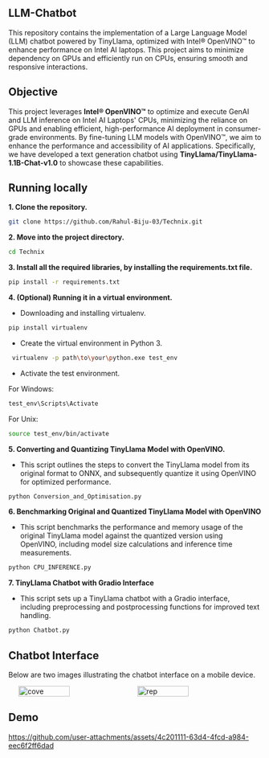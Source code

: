 ## LLM-Chatbot
This repository contains the implementation of a Large Language Model (LLM) chatbot powered by TinyLlama, optimized with Intel® OpenVINO™ to enhance performance on Intel AI laptops. This project aims to minimize dependency on GPUs and efficiently run on CPUs, ensuring smooth and responsive interactions.

## Objective
This project leverages **Intel® OpenVINO™** to optimize and execute GenAI and LLM inference on Intel AI Laptops' CPUs, minimizing the reliance on GPUs and enabling efficient, high-performance AI deployment in consumer-grade environments. By fine-tuning LLM models with OpenVINO™, we aim to enhance the performance and accessibility of AI applications. Specifically, we have developed a text generation chatbot using **TinyLlama/TinyLlama-1.1B-Chat-v1.0** to showcase these capabilities.

## Running locally

**1. Clone the repository.**
```bash
git clone https://github.com/Rahul-Biju-03/Technix.git
```

**2. Move into the project directory.**
```bash
cd Technix
```
**3. Install all the required libraries, by installing the requirements.txt file.**
```bash
pip install -r requirements.txt
```

**4. (Optional) Running it in a virtual environment.**

- Downloading and installing virtualenv.
```bash
pip install virtualenv
```
- Create the virtual environment in Python 3.
```bash
 virtualenv -p path\to\your\python.exe test_env
```
- Activate the test environment.

For Windows:
```bash
test_env\Scripts\Activate
```

For Unix:
```bash
source test_env/bin/activate
```

**5. Converting and Quantizing TinyLlama Model with OpenVINO.**
- This script outlines the steps to convert the TinyLlama model from its original format to ONNX, and subsequently quantize it using OpenVINO for optimized performance.
```bash
python Conversion_and_Optimisation.py
```

**6. Benchmarking Original and Quantized TinyLlama Model with OpenVINO**
- This script benchmarks the performance and memory usage of the original TinyLlama model against the quantized version using OpenVINO, including model size calculations and inference time measurements.
```bash
python CPU_INFERENCE.py
```

**7. TinyLlama Chatbot with Gradio Interface**
- This script sets up a TinyLlama chatbot with a Gradio interface, including preprocessing and postprocessing functions for improved text handling.
```bash
python Chatbot.py
```


## Chatbot Interface
Below are two images illustrating the chatbot interface on a mobile device.
<div style="display: flex; justify-content: center;">
  <img src="https://github.com/user-attachments/assets/64ac9625-8189-45e4-8c78-7fcb24724df5" alt="cove" style="width: 45%; margin-right: 10px;">
  <img src="https://github.com/user-attachments/assets/4040c593-1f60-4a26-b290-920ad7878967" alt="rep" style="width: 45%;">
</div>



## Demo

https://github.com/user-attachments/assets/4c201111-63d4-4fcd-a984-eec6f2ff6dad
